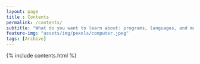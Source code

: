 ```yaml
--- 
layout: page
title : Contents 
permalink: /contents/
subtitle: "What do you want to learn about: programs, languages, and more" 
feature-img: "assets/img/pexels/computer.jpeg"
tags: [Archive]
---
```


{% include contents.html %}
